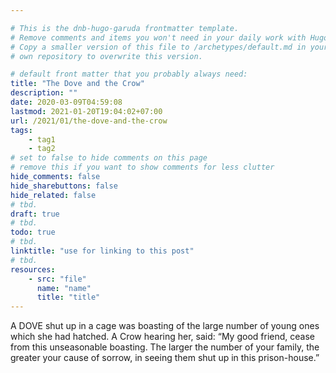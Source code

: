 ```yaml
---

# This is the dnb-hugo-garuda frontmatter template. 
# Remove comments and items you won't need in your daily work with Hugo.
# Copy a smaller version of this file to /archetypes/default.md in your
# own repository to overwrite this version.

# default front matter that you probably always need:
title: "The Dove and the Crow"
description: ""
date: 2020-03-09T04:59:08
lastmod: 2021-01-20T19:04:02+07:00
url: /2021/01/the-dove-and-the-crow
tags:
    - tag1
    - tag2
# set to false to hide comments on this page
# remove this if you want to show comments for less clutter
hide_comments: false
hide_sharebuttons: false
hide_related: false
# tbd.
draft: true
# tbd.
todo: true
# tbd.
linktitle: "use for linking to this post"
# tbd.
resources:
    - src: "file"
      name: "name"
      title: "title"
---
```

A DOVE shut up in a cage was boasting of the large number of young ones which she had hatched. A Crow hearing her, said: “My good friend, cease from this unseasonable boasting. The larger the number of your family, the greater your cause of sorrow, in seeing them shut up in this prison-house.”


